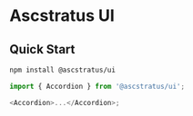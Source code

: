 # Ascstratus UI

## Quick Start

```bash
npm install @ascstratus/ui
```

```javascript
import { Accordion } from '@ascstratus/ui';

<Accordion>...</Accordion>;
```
